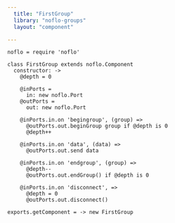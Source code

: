 ```yaml
---
  title: "FirstGroup"
  library: "noflo-groups"
  layout: "component"

---
```


    noflo = require 'noflo'
    
    class FirstGroup extends noflo.Component
      constructor: ->
        @depth = 0
    
        @inPorts =
          in: new noflo.Port
        @outPorts =
          out: new noflo.Port
    
        @inPorts.in.on 'begingroup', (group) =>
          @outPorts.out.beginGroup group if @depth is 0
          @depth++
    
        @inPorts.in.on 'data', (data) =>
          @outPorts.out.send data
    
        @inPorts.in.on 'endgroup', (group) =>
          @depth--
          @outPorts.out.endGroup() if @depth is 0
    
        @inPorts.in.on 'disconnect', =>
          @depth = 0
          @outPorts.out.disconnect()
    
    exports.getComponent = -> new FirstGroup
    
